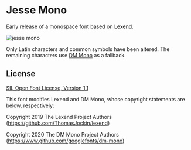 # Jesse Mono
Early release of a monospace font based on [Lexend](https://lexend.com).

![jesse mono](https://github.com/MadSimple/jesse-mono/assets/92187165/65a985f9-9e5c-4ef4-a087-43ccf30c4c0b)


Only Latin characters and common symbols have been altered.
The remaining characters use [DM Mono](https://fonts.google.com/specimen/DM+Mono) as a fallback.

## License

[SIL Open Font License, Version 1.1](http://scripts.sil.org/OFL)

This font modifies Lexend and DM Mono, whose copyright statements are below, respectively:

Copyright 2019 The Lexend Project Authors (https://github.com/ThomasJockin/lexend)

Copyright 2020 The DM Mono Project Authors (https://www.github.com/googlefonts/dm-mono)
